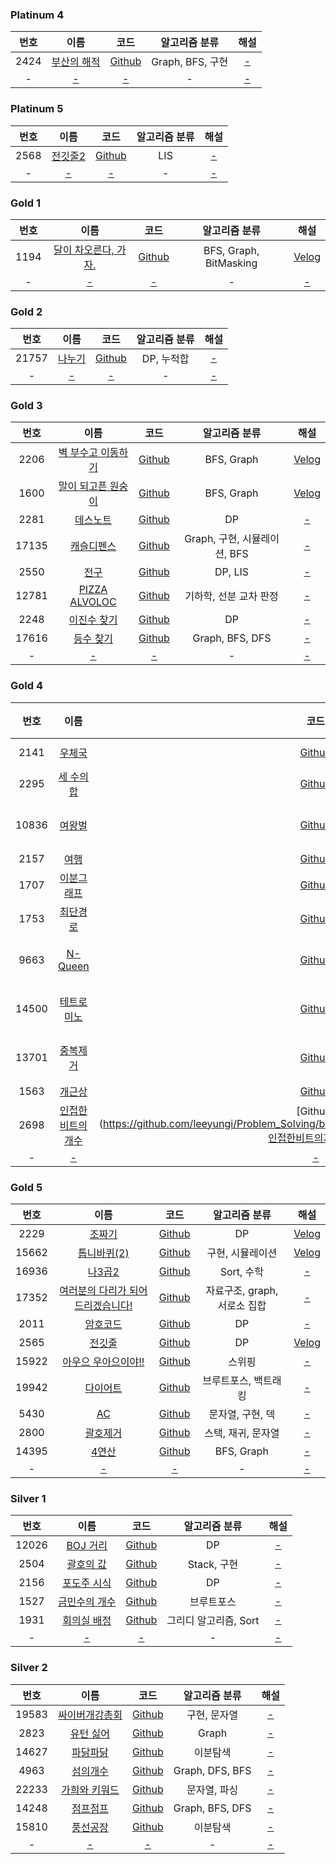 ### Platinum 4
|  번호  |                       이름                       |                                                      코드                                                      |    알고리즘 분류     |  해설   |
|:----:|:----------------------------------------------:|:------------------------------------------------------------------------------------------------------------:|:--------------:|:-----:|
| 2424 | [부산의 해적](https://www.acmicpc.net/problem/2424) | [Github](https://github.com/leeyungi/Problem_Solving/blob/main/Java/Baekjoon/Platinum4/Main_2424_부산의해적.java) | Graph, BFS, 구현 | [-]() | 
|  -   |                     [-](?)                     |                                                    [-]()                                                     |       -        | [-]() | 

### Platinum 5
|  번호  |                      이름                      |                                                     코드                                                      | 알고리즘 분류 |  해설   |
|:----:|:--------------------------------------------:|:-----------------------------------------------------------------------------------------------------------:|:-------:|:-----:|
| 2568 | [전깃줄2](https://www.acmicpc.net/problem/2568) | [Github](https://github.com/leeyungi/Problem_Solving/blob/main/Java/Baekjoon/Platinum5/Main_2568_전깃줄2.java) |   LIS   | [-]() | 
|  -   |                    [-](?)                    |                                                    [-]()                                                    |    -    | [-]() | 

### Gold 1
|  번호  |                          이름                          |                                                     코드                                                      |        알고리즘 분류         |    해설     |
|:----:|:----------------------------------------------------:|:-----------------------------------------------------------------------------------------------------------:|:----------------------:|:---------:|
| 1194 | [달이 차오른다, 가자.](https://www.acmicpc.net/problem/1194) | [Github](https://github.com/leeyungi/Problem_Solving/blob/main/Java/Baekjoon/Gold1/Main_1194_달이차오른다가자.java) | BFS, Graph, BitMasking | [Velog](https://velog.io/@yunlee/BOJ-1194-%EB%8B%AC%EC%9D%B4-%EC%B0%A8%EC%98%A4%EB%A5%B8%EB%8B%A4-%EA%B0%80%EC%9E%90) | 
|  -   |                        [-](?)                        |                                                    [-]()                                                    |           -            |   [-]()   | 

### Gold 2
|  번호   |                      이름                      |                                                   코드                                                    | 알고리즘 분류  |   해설   |
|:-----:|:--------------------------------------------:|:-------------------------------------------------------------------------------------------------------:|:--------:|:------:|
| 21757 | [나누기](https://www.acmicpc.net/problem/21757) | [Github](https://github.com/leeyungi/Problem_Solving/blob/main/Java/Baekjoon/Gold2/Main_21757_나누기.java) | DP, 누적합  | [-]()  | 
|   -   |                    [-](?)                    |                                                  [-]()                                                  |    -     | [-]()  | 

### Gold 3
|  번호   |                           이름                           |                                                        코드                                                        |        알고리즘 분류        |                                                                 해설                                                                  |
|:-----:|:------------------------------------------------------:|:----------------------------------------------------------------------------------------------------------------:|:---------------------:|:-----------------------------------------------------------------------------------------------------------------------------------:|
| 2206  |   [벽 부수고 이동하기](https://www.acmicpc.net/problem/2206)   |   [Github](https://github.com/leeyungi/Problem_Solving/blob/main/Java/Baekjoon/Gold3/Main_2206_벽부수고이동하기.java)    |      BFS, Graph       | [Velog](https://velog.io/@yunlee/BOJ-2206%EB%B2%88-%EB%B2%BD-%EB%B6%80%EC%88%98%EA%B3%A0-%EC%9D%B4%EB%8F%99%ED%95%98%EA%B8%B0-Java) |   
| 1600  |   [말이 되고픈 원숭이](https://www.acmicpc.net/problem/1600)   |   [Github](https://github.com/leeyungi/Problem_Solving/blob/main/Java/Baekjoon/Gold3/Main_1600_말이되고픈원숭이.java)    |      BFS, Graph       | [Velog](https://velog.io/@yunlee/BOJ-1600%EB%B2%88-%EB%A7%90%EC%9D%B4-%EB%90%98%EA%B3%A0%ED%94%88-%EC%9B%90%EC%88%AD%EC%9D%B4-Java) |   
| 2281  |      [데스노트](https://www.acmicpc.net/problem/2281)      |     [Github](https://github.com/leeyungi/Problem_Solving/blob/main/Java/Baekjoon/Gold3/Main_2281_데스노트.java)      |          DP           |                                                                [-]()                                                                |   
| 17135 |     [캐슬디펜스](https://www.acmicpc.net/problem/17135)     |    [Github](https://github.com/leeyungi/Problem_Solving/blob/main/Java/Baekjoon/Gold3/Main_17135_캐슬디펜스.java)     | Graph, 구현, 시뮬레이션, BFS |                                                                [-]()                                                                |   
| 2550  |       [전구](https://www.acmicpc.net/problem/2550)       |      [Github](https://github.com/leeyungi/Problem_Solving/blob/main/Java/Baekjoon/Gold3/Main_2550_전구.java)       |        DP, LIS        |                                                                [-]()                                                                |   
| 12781 | [PIZZA ALVOLOC](https://www.acmicpc.net/problem/12781) | [Github](https://github.com/leeyungi/Problem_Solving/blob/main/Java/Baekjoon/Gold3/Main_12781_PIZZAALVOLOC.java) |     기하학, 선분 교차 판정     |                                                                [-]()                                                                |   
| 2248  |     [이진수 찾기](https://www.acmicpc.net/problem/2248)     |     [Github](https://github.com/leeyungi/Problem_Solving/blob/main/Java/Baekjoon/Gold3/Main_2248_이진수찾기.java)     |          DP           |                                                                [-]()                                                                |   
| 17616 |     [등수 찾기](https://www.acmicpc.net/problem/17616)     |     [Github](https://github.com/leeyungi/Problem_Solving/blob/main/Java/Baekjoon/Gold3/Main_17616_등수찾기.java)     |    Graph, BFS, DFS    |                                                                [-]()                                                                |   
|   -   |                         [-](?)                         |                                                      [-]()                                                       |           -           |                                                                [-]()                                                                |   

### Gold 4
|  번호   |                        이름                         |                                                     코드                                                     |     알고리즘 분류     |                                           해설                                           |
|:-----:|:-------------------------------------------------:|:----------------------------------------------------------------------------------------------------------:|:---------------:|:--------------------------------------------------------------------------------------:|
| 2141  |    [우체국](https://www.acmicpc.net/problem/2141)    |   [Github](https://github.com/leeyungi/Problem_Solving/blob/main/Java/Baekjoon/Gold4/Main_2141_우체국.java)   |  Sort, Greedy   |  [Velog](https://velog.io/@yunlee/BOJ-2141%EB%B2%88-%EC%9A%B0%EC%B2%B4%EA%B5%AD-Java)  |   
| 2295  |  [세 수의 합](https://www.acmicpc.net/problem/2295)   |  [Github](https://github.com/leeyungi/Problem_Solving/blob/main/Java/Baekjoon/Gold4/Main_2295_세수의합.java)   |   Sort, 이분탐색    | [Velog](https://velog.io/@yunlee/BOJ-2295-%EC%84%B8-%EC%88%98%EC%9D%98-%ED%95%A9-Java) |   
| 10836 |   [여왕벌](https://www.acmicpc.net/problem/10836)    |  [Github](https://github.com/leeyungi/Problem_Solving/blob/main/Java/Baekjoon/Gold4/Main_10836_여왕벌.java)   |    구현, 시뮬레이션    |                                         [-]()                                          |   
| 2157  |    [여행](https://www.acmicpc.net/problem/2157)     |   [Github](https://github.com/leeyungi/Problem_Solving/blob/main/Java/Baekjoon/Gold4/Main_2157_여행.java)    |       DP        |                                         [-]()                                          |   
| 1707  |   [이분그래프](https://www.acmicpc.net/problem/1707)   |  [Github](https://github.com/leeyungi/Problem_Solving/blob/main/Java/Baekjoon/Gold4/Main_1707_이분그래프.java)  |   Graph, BFS    |                                         [-]()                                          |   
| 1753  |   [최단경로](https://www.acmicpc.net/problem/1753)    |  [Github](https://github.com/leeyungi/Problem_Solving/blob/main/Java/Baekjoon/Gold4/Main_1753_최단경로.java)   | Graph, Dijkstra |                                         [-]()                                          |   
| 9663  |  [N-Queen](https://www.acmicpc.net/problem/9663)  | [Github](https://github.com/leeyungi/Problem_Solving/blob/main/Java/Baekjoon/Gold4/Main_9663_NQueen.java)  |   브루트포스, 백트래킹   |                                         [-]()                                          |   
| 14500 |  [테트로미노](https://www.acmicpc.net/problem/14500)   | [Github](https://github.com/leeyungi/Problem_Solving/blob/main/Java/Baekjoon/Gold4/Main_14500_테트로미노.java)  |    구현, 브루트포스    |                                         [-]()                                          |   
| 13701 |   [중복제거](https://www.acmicpc.net/problem/13701)   |  [Github](https://github.com/leeyungi/Problem_Solving/blob/main/Java/Baekjoon/Gold4/Main_13701_중복제거.java)  |   비트마스킹, 비트집합   |                                         [-]()                                          |   
| 1563  |    [개근상](https://www.acmicpc.net/problem/1563)    |   [Github](https://github.com/leeyungi/Problem_Solving/blob/main/Java/Baekjoon/Gold4/Main_1563_개근상.java)   |       DP        |                                         [-]()                                          |   
| 2698  | [인접한 비트의 개수](ttps://www.acmicpc.net/problem/2698) | [Github](https://github.com/leeyungi/Problem_Solving/blob/main/Java/Baekjoon/Gold4/Main_2698_인접한비트의개수.java |       DP        |                                         [-]()                                          |   
|   -   |                      [-](?)                       |                                                   [-]()                                                    |        -        |                                         [-]()                                          |   

### Gold 5
|  번호   |                              이름                              |                                                         코드                                                          |       알고리즘 분류       |                                             해설                                             |
|:-----:|:------------------------------------------------------------:|:-------------------------------------------------------------------------------------------------------------------:|:-------------------:|:------------------------------------------------------------------------------------------:|
| 2229  |         [조짜기](https://www.acmicpc.net/problem/2229)          |       [Github](https://github.com/leeyungi/Problem_Solving/blob/main/Java/Baekjoon/Gold5/Main_2229_조짜기.java)        |         DP          |   [Velog](https://velog.io/@yunlee/BOJ-2999%EB%B2%88-%EC%A1%B0-%EC%A7%9C%EA%B8%B0-Java)    |
| 15662 |       [톱니바퀴(2)](https://www.acmicpc.net/problem/15662)       |      [Github](https://github.com/leeyungi/Problem_Solving/blob/main/Java/Baekjoon/Gold5/Main_15662_톱니바퀴2.java)      |      구현, 시뮬레이션      | [Velog](https://velog.io/@yunlee/BOJ-15662%EB%B2%88-%ED%86%B1%EB%8B%88%EB%B0%94%ED%80%B42) |   
| 16936 |        [나3곱2](https://www.acmicpc.net/problem/16936)         |      [Github](https://github.com/leeyungi/Problem_Solving/blob/main/Java/Baekjoon/Gold5/Main_16936_나3곱2.java)       |      Sort, 수학       |                                           [-]()                                            |   
| 17352 | [여러분의 다리가 되어 드리겠습니다!](https://www.acmicpc.net/problem/17352) | [Github](https://github.com/leeyungi/Problem_Solving/blob/main/Java/Baekjoon/Gold5/Main_17352_여러분의다리가되어드리겠습니다.java) | 자료구조, graph, 서로소 집합 |                                           [-]()                                            |   
| 2011  |         [암호코드](https://www.acmicpc.net/problem/2011)         |       [Github](https://github.com/leeyungi/Problem_Solving/blob/main/Java/Baekjoon/Gold5/Main_2011_암호코드.java)       |         DP          |                                           [-]()                                            |   
| 2565  |         [전깃줄](https://www.acmicpc.net/problem/2565)          |       [Github](https://github.com/leeyungi/Problem_Solving/blob/main/Java/Baekjoon/Gold5/Main_2565_전깃줄.java)        |         DP          |    [Velog](https://velog.io/@yunlee/BOJ-2565%EB%B2%88-%EC%A0%84%EA%B9%83%EC%A4%84Java)     |   
| 15922 |     [아우으 우아으이야!!](https://www.acmicpc.net/problem/15922)     |    [Github](https://github.com/leeyungi/Problem_Solving/blob/main/Java/Baekjoon/Gold5/Main_15922_아우으우아으이야.java)     |         스위핑         |                                           [-]()                                            |   
| 19942 |        [다이어트](https://www.acmicpc.net/problem/19942)         |      [Github](https://github.com/leeyungi/Problem_Solving/blob/main/Java/Baekjoon/Gold5/Main_19942_다이어트.java)       |     브루트포스, 백트래킹     |                                           [-]()                                            |   
| 5430  |          [AC](https://www.acmicpc.net/problem/5430)          |        [Github](https://github.com/leeyungi/Problem_Solving/blob/main/Java/Baekjoon/Gold5/Main_5430_AC.java)        |     문자열, 구현, 덱      |                                           [-]()                                            |   
| 2800  |         [괄호제거](https://www.acmicpc.net/problem/2800)         |       [Github](https://github.com/leeyungi/Problem_Solving/blob/main/Java/Baekjoon/Gold5/Main_2800_괄호제거.java)       |     스택, 재귀, 문자열     |                                           [-]()                                            |   
| 14395 |         [4연산](https://www.acmicpc.net/problem/14395)         |       [Github](https://github.com/leeyungi/Problem_Solving/blob/main/Java/Baekjoon/Gold5/Main_14395_4연산.java)       |     BFS, Graph      |                                           [-]()                                            |   
|   -   |                            [-](?)                            |                                                        [-]()                                                        |          -          |                                           [-]()                                            |   

### Silver 1
|  번호   |                       이름                        |                                                     코드                                                      |    알고리즘 분류     |  해설   |
|:-----:|:-----------------------------------------------:|:-----------------------------------------------------------------------------------------------------------:|:--------------:|:-----:|
| 12026 | [BOJ 거리](https://www.acmicpc.net/problem/12026) | [Github](https://github.com/leeyungi/Problem_Solving/blob/main/Java/Baekjoon/Silver1/Main_12026_BOJ거리.java) |       DP       | [-]() |   
| 2504  |  [괄호의 값](https://www.acmicpc.net/problem/2504)  |  [Github](https://github.com/leeyungi/Problem_Solving/blob/main/Java/Baekjoon/Silver1/Main_2504_괄호의값.java)  |   Stack, 구현    | [-]() |
| 2156  | [포도주 시식](https://www.acmicpc.net/problem/2156)  | [Github](https://github.com/leeyungi/Problem_Solving/blob/main/Java/Baekjoon/Silver1/Main_2156_포도주시식.java)  |       DP       | [-]() |
| 1527  | [금민수의 개수](https://www.acmicpc.net/problem/1527) | [Github](https://github.com/leeyungi/Problem_Solving/blob/main/Java/Baekjoon/Silver1/Main_1527_금민수의개수.java) |     브루트포스      | [-]() |
|  1931  | [회의실 배정](https://www.acmicpc.net/problem/1931)  | [Github](https://github.com/leeyungi/Problem_Solving/blob/main/Java/Baekjoon/Silver1/Main_1931_회의실배정.java)  | 그리디 알고리즘, Sort | [-]() |
|   -   |                     [-](?)                      |                                                    [-]()                                                    |       -        | [-]() |

### Silver 2
|  번호   |                        이름                        |                                                      코드                                                       |     알고리즘 분류     |  해설   |
|:-----:|:------------------------------------------------:|:-------------------------------------------------------------------------------------------------------------:|:---------------:|:-----:|
| 19583 | [싸이버개강총회](https://www.acmicpc.net/problem/19583) | [Github](https://github.com/leeyungi/Problem_Solving/blob/main/Java/Baekjoon/Silver2/Main_19583_싸이버개강총회.java) |     구현, 문자열     | [-]() |   
| 2823  |  [유턴 싫어](https://www.acmicpc.net/problem/2823)   |   [Github](https://github.com/leeyungi/Problem_Solving/blob/main/Java/Baekjoon/Silver2/Main_2823_유턴싫어.java)   |      Graph      | [-]() |   
| 14627 |  [파닭파닭](https://www.acmicpc.net/problem/14627)   |  [Github](https://github.com/leeyungi/Problem_Solving/blob/main/Java/Baekjoon/Silver2/Main_14627_파닭파닭.java)   |      이분탐색       | [-]() |   
| 4963  |   [섬의개수](https://www.acmicpc.net/problem/4963)   |   [Github](https://github.com/leeyungi/Problem_Solving/blob/main/Java/Baekjoon/Silver2/Main_4963_섬의개수.java)   | Graph, DFS, BFS | [-]() |   
| 22233 | [가희와 키워드](https://www.acmicpc.net/problem/22233) | [Github](https://github.com/leeyungi/Problem_Solving/blob/main/Java/Baekjoon/Silver2/Main_22233_가희와키워드.java)  |     문자열, 파싱     | [-]() |   
| 14248 |  [점프점프](https://www.acmicpc.net/problem/14248)   |  [Github](https://github.com/leeyungi/Problem_Solving/blob/main/Java/Baekjoon/Silver2/Main_14248_점프점프.java)   | Graph, BFS, DFS | [-]() |   
| 15810 |  [풍선공장](https://www.acmicpc.net/problem/15810)   |  [Github](https://github.com/leeyungi/Problem_Solving/blob/main/Java/Baekjoon/Silver2/Main_15810_풍선공장.java)   |      이분탐색       | [-]() |   
|   -   |                      [-](?)                      |                                                     [-]()                                                     |        -        | [-]() |   

